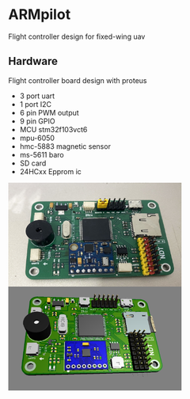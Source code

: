 # ARMpilot
Flight controller design for fixed-wing uav
## Hardware
Flight controller board design with proteus
- 3 port uart
- 1 port I2C
- 6 pin PWM output
- 9 pin GPIO
- MCU stm32f103vct6
- mpu-6050
- hmc-5883 magnetic sensor
- ms-5611  baro
- SD card 
- 24HCxx Epprom ic

 <img align="left" src="./images/vct6pcb.jpg" alt="img-name" width="350" height="210"> <img align="left" src="./images/3dmode.png" alt="img-name" width="350" height="210"> 
